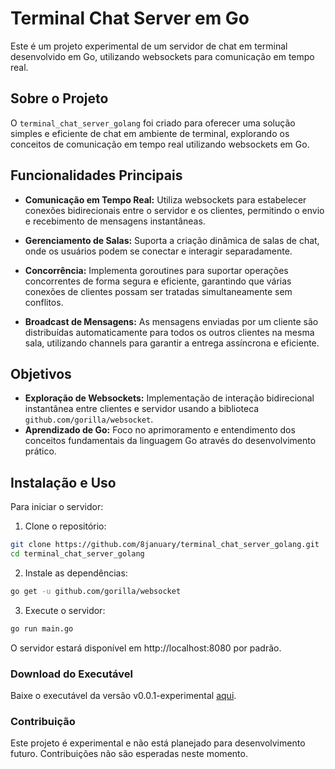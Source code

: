 # Terminal Chat Server em Go
Este é um projeto experimental de um servidor de chat em terminal desenvolvido em Go, utilizando websockets para comunicação em tempo real.

## Sobre o Projeto
O `terminal_chat_server_golang` foi criado para oferecer uma solução simples e eficiente de chat em ambiente de terminal, explorando os conceitos de comunicação em tempo real utilizando websockets em Go.

## Funcionalidades Principais
- **Comunicação em Tempo Real:** Utiliza websockets para estabelecer conexões bidirecionais entre o servidor e os clientes, permitindo o envio e recebimento de mensagens instantâneas.

- **Gerenciamento de Salas:** Suporta a criação dinâmica de salas de chat, onde os usuários podem se conectar e interagir separadamente.
  
- **Concorrência:** Implementa goroutines para suportar operações concorrentes de forma segura e eficiente, garantindo que várias conexões de clientes possam ser tratadas simultaneamente sem conflitos.
  
- **Broadcast de Mensagens:** As mensagens enviadas por um cliente são distribuídas automaticamente para todos os outros clientes na mesma sala, utilizando channels para garantir a entrega assíncrona e eficiente.

## Objetivos
- **Exploração de Websockets:** Implementação de interação bidirecional instantânea entre clientes e servidor usando a biblioteca `github.com/gorilla/websocket`.
- **Aprendizado de Go:** Foco no aprimoramento e entendimento dos conceitos fundamentais da linguagem Go através do desenvolvimento prático.

## Instalação e Uso
Para iniciar o servidor:

1. Clone o repositório:

```bash
git clone https://github.com/8january/terminal_chat_server_golang.git
cd terminal_chat_server_golang
```

2. Instale as dependências:

```bash
go get -u github.com/gorilla/websocket
```

3. Execute o servidor:

```bash
go run main.go
```

O servidor estará disponível em http://localhost:8080 por padrão.

### Download do Executável
Baixe o executável da versão v0.0.1-experimental [aqui](https://github.com/8january/terminal_chat_server_golang/releases/tag/v0.0.1-experimental).

### Contribuição
Este projeto é experimental e não está planejado para desenvolvimento futuro. Contribuições não são esperadas neste momento.
